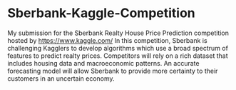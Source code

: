 # Sberbank-Kaggle-Competition
My submission for the Sberbank Realty House Price Prediction competition hosted by https://www.kaggle.com/
    In this competition, Sberbank is challenging Kagglers to develop algorithms which use a broad spectrum of features to predict realty prices. Competitors will rely on a rich dataset that includes housing data and macroeconomic patterns. An accurate forecasting model will allow Sberbank to provide more certainty to their customers in an uncertain economy.
